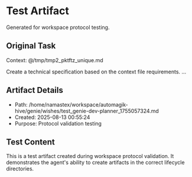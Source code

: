 # Test Artifact

Generated for workspace protocol testing.

## Original Task

Context: @/tmp/tmp2_pktftz_unique.md

Create a technical specification based on the context file requirements.
...

## Artifact Details
- Path: /home/namastex/workspace/automagik-hive/genie/wishes/test_genie-dev-planner_1755057324.md
- Created: 2025-08-13 00:55:24
- Purpose: Protocol validation testing

## Test Content
This is a test artifact created during workspace protocol validation.
It demonstrates the agent's ability to create artifacts in the correct
lifecycle directories.
